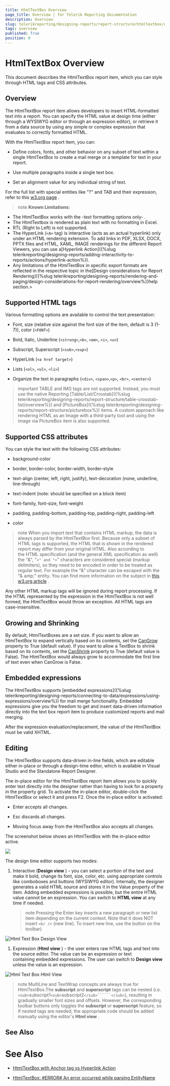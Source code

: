 ```yaml
---
title: HtmlTextBox Overview
page_title: Overview | for Telerik Reporting Documentation
description: Overview
slug: telerikreporting/designing-reports/report-structure/htmltextbox/overview
tags: overview
published: True
position: 0
---
```


# HtmlTextBox Overview



This document describes the HtmlTextBox report item, which you can style through HTML tags and CSS attributes.        

## Overview

The HtmlTextBox report item allows developers to insert HTML-formatted text into a report. You can specify the HTML value at           design time (either through a WYSIWYG editor or through an expression editor), or retrieve it from a data source by using any simple           or complex expression that evaluates to correctly formatted HTML.         

With the HtmlTextBox report item, you can:       

* Define colors, fonts, and other behavior on any subset of text within a single HtmlTextBox to create a mail merge or a template for text in your report.           

* Use multiple paragraphs inside a single text box.           

* Set an alignment value for any individual string of text.           

For the full list with special entities like "?" and TAB and their expression, refer to this          [w3.org page](http://www.w3.org/TR/xhtml1/DTD/xhtml-special.ent) .       

>note  __Known Limitations:__ 
* The HtmlTextBox works with the -text formatting options only- .
* The HtmlTextbox is rendered as plain text with no formatting in Excel.
* RTL (Right to Left) is not supported.
* The HyperLink (```<A>``` tag) is interactive (acts as an actual hyperlink) only under an HTML rendering extension. To add links in PDF, XLSX, DOCX, PPTX files               and HTML, XAML, IMAGE renderings for the different Report Viewers, you can use a[Hyperlink Action]({%slug telerikreporting/designing-reports/adding-interactivity-to-reports/actions/hyperlink-action%}).
* Any limitations of the HtmlTextBox in specific export formats are reflected in the respective topic in the[Design considerations for Report Rendering]({%slug telerikreporting/designing-reports/rendering-and-paging/design-considerations-for-report-rendering/overview%})help section.>


## Supported HTML tags

Various formatting options are available to control the text presentation:

* Font, size (relative size against the font size of the item, default is 3 (1-7)), color (```<FONT>```)

* Bold, Italic, Underline (```<strong>```,```<b>```, ```<em>```, ```<i>```, ```<u>```)

* Subscript, Superscript (```<sub>```,```<sup>```)

* HyperLink (```<a href target>```)

* Lists (```<ol>```, ```<ul>```, ```<li>```)

* Organize the text in paragraphs (```<div>```, ```<span>```,```<p>```, ```<br>```, ```<center>```)

>important TABLE and IMG tags are not supported. Instead, you must use the native Reporting [Table/List/Crrostab]({%slug telerikreporting/designing-reports/report-structure/table-crosstab-list/overview%})             and [PictureBox]({%slug telerikreporting/designing-reports/report-structure/picturebox%}) items. A custom approach like rendering HTML as an Image with a third-party tool             and using the image via PictureBox item is also supported.           


## Supported CSS attributes

You can style the text with the following CSS attributes:         

* background-color

* border, border-color, border-width, border-style

* text-align (center, left, right, justify), text-decoration (none, underline, line-through)

* text-indent (note: should be specified on a block item)

* font-family, font-size, font-weight

* padding, padding-bottom, padding-top, padding-right, padding-left

* color

>note When you import text that contains HTML markup, the data is always parsed by the HtmlTextBox first. Because             only a subset of HTML tags is supported, the HTML that is shown in the rendered report may differ from your             original HTML.           Also according to the HTML specification (and the general XML specification as well) the "&", "```<" and ">```"             characters are considered special (markup delimiters), so they need to be encoded in order to be treated as regular             text. For example the "&" character can be escaped with the "& amp;" entity. You can find more information on the subject in                 [this w3.org article](http://www.w3.org/TR/REC-xml/#syntax) .           


Any other HTML markup tags will be ignored during report processing. If the HTML represented by the expression in the           HtmlTextBox is not well formed, the HtmlTextBox would throw an exception. All HTML tags are case-insensitive.         

## Growing and Shrinking

By default, HtmlTextBoxes are a set size. If you want to allow an HtmlTextBox to expand vertically based on its contents,           set the  [CanGrow](/reporting/api/Telerik.Reporting.TextItemBase#Telerik_Reporting_TextItemBase_CanGrow)  property           to True (default value).           If you want to allow a TextBox to shrink based on its contents, set the            [CanShrink](/reporting/api/Telerik.Reporting.TextItemBase#Telerik_Reporting_TextItemBase_CanShrink)  property to           True (default value is False). The HtmlTextBox would always grow to accommodate the first line of text even when CanGrow is False.         

## Embedded expressions

The HtmlTextBox supports [embedded expressions]({%slug telerikreporting/designing-reports/connecting-to-data/expressions/using-expressions/overview%}) for mail merge           functionality. Embedded expressions give you the freedom to get and insert data-driven information directly into the           text box report item to produce customized reports and mail merging.         

After the expression evaluation/replacement, the value of the HtmlTextBox must be valid XHTML.

## Editing

The HtmlTextBox supports data-driven in-line fields, which are editable either in-place or through a design-time editor, which is           available in Visual Studio and the Standalone Report Designer.           

The in-place editor for the HtmlTextBox report item allows you to quickly enter text           directly into the designer rather than having to look for a property in the property grid.           To activate the in-place editor, double-click the HtmlTextBox or select it and press F2. Once the in-place editor is activated:         

* Enter accepts all changes.

* Esc discards all changes.

* Moving focus away from the HtmlTextBox also accepts all changes. 

The screenshot below shows an HtmlTextBox with the in-place editor active.  

  ![](images/HtmlTextBox3.png)

The design time editor supports two modes:

1. Interactive (__Design view__ ) - you can select a portion of the text and make it bold, change its font, size, color, etc.               using appropriate controls like comboboxes and buttons (WYSIWYG editor). Internally, the designer generates a               valid HTML source and stores it in the Value property of the item. Adding embedded expressions is possible, but               the entire HTML value cannot be an expression. You can switch to __HTML view__  at any time if needed.             

   >note Pressing the Enter key inserts a new paragraph or new list item depending on the current context.                 Note that it does NOT insert ```<br />``` (new line). To insert new line, use the button on the toolbar)                 

  ![Html Text Box Design View](images/HtmlTextBox_DesignView.png)

1. Expression (__Html view__ ) - the user enters raw HTML tags and text into the source editor. The value can be an expression or text               containing embedded expressions. The user can switch to __Design view__  unless the value is an expression.               

  ![Html Text Box Html View](images/HtmlTextBox_HtmlView.png)

>note MultiLine and TextWrap concepts are always true for HtmlTextBox.The  __subscript__  and  __superscript__  tags can be nested (i.e. ```<sub>```subscript1```<sub>```subscript2```</sub>``````</sub>```),             resulting in gradually smaller font sizes and offsets. However, the corresponding toolbar buttons only toggles the  __subscript__  or  __superscript__  feature,             so if nested tags are needed, the appropriate code should be added manually using the editor's  __Html view__ .           


## See Also


# See Also

 * [HtmlTextBox with Anchor tag vs Hyperlink Action](http://www.telerik.com/support/kb/reporting/report-items/details/htmltextbox-with-anchor-tag-vs-hyperlink-action)

 * [HtmlTextBox: #ERROR# An error occurred while parsing EntityName](http://www.telerik.com/support/kb/reporting/report-items/details/htmltextbox-an-error-occurred-while-parsing-entityname)
